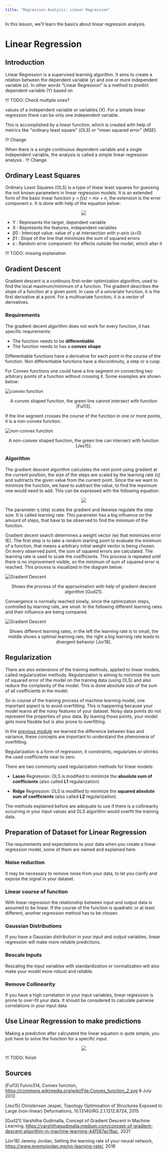 ```yaml
---
title: "Regression Analysis: Linear Regression"
---
```


In this lesson, we'll learn the basics about linear regression analysis.


# Linear Regression

## Introduction

Linear Regression is a supervised learning algorithm. It aims to create a relation between the dependent variable (*y*) and one or more independent variable (*x*). In other words “Linear Regression” is a method to predict dependent variable (Y) based on 

!!! TODO: Check multiple ones?

values of a independent variable or variables (X). For a simple linear regression there can be only one independent variable.

This is accomplished by a linear function, which is created with help of metrics like "ordinary least square" (*OLS*) or "mean squared error" (*MSE*).



!!! Change

When there is a single continuous dependent variable and a single independent variable, the analysis is called a simple linear regression analysis . 
!!! Change


## Ordinary Least Squares

Ordinary Least Squares (OLS) is a type of linear least squares for guessing the not known parameters in linear regression models. It is an extended form of the basic linear function *y = f(x) = mx + n*, the extension is the error component ε.
It is done with help of the equation below:

<p style="text-align: center;">
<img src="https://latex.codecogs.com/svg.image?Y_{i}=\ss_{0}+\ss_{1}X_{i}+\varepsilon_{i}">
</p>

- Y  : Represents the target, dependent variable
- X  : Represents the features, independent variables
- β0 : Intercept value: value of y at intersection with y-axis (x=0)
- β1 : Slope of the line that minimizes the sum of squared errors
- ε  : Random error component: for effects outside the model, which alter it


!!! TODO: missing explanation 

## Gradient Descent 

Gradient descent is a continuos first-order optimization algorithm, used to find the local maximum/minimum of a function. The gradient describes the slope of a function at a given point. In case of a univariate function, it is the first derivative at a point. For a multivariate function, it is a vector of derivatives.

### Requirements

The gradient decent algorithm does not work for every function, it has specific requirements:

- The function needs to be **differentiable**
- The function needs to has a **convex shape**

Differentiable functions have a derivative for each point in the course of the function. Non differentiable functions have a discontinuity, a step or a cusp.

For Convex functions one could have a line segment on connecting two arbitrary points of a function without crossing it. Some examples are shown below:

![convex function](214px-Convex_function_2.svg.png)
<p style="text-align: center;">
A convex shaped function, the green line cannot intersect with function [Ful13]. 
</p>

If the line segment crosses the course of the function in one or more points, it is a non-convex function.

![non-convex function](example-of-non-convex-continuous-function.png)
<p style="text-align: center;">
A non-convex shaped function, the green line can intersect with function [Jes15]. 
</p>

### Algorithm

The gradient descent algorithm calculates the next point using gradient at the current position, the size of the steps are scaled by the learning rate (η) and subtracts the given value from the current point. Since the we want to minimize the function, we have to subtract the value, to find the maximum one would need to add. This can be expressed with the following equation:

<p style="text-align: center;">
<img src="https://latex.codecogs.com/svg.image?p_{n+1} = p_{n} - \eta \triangledown f(p_{n})">
</p>

The parameter η (eta) scales the gradient and likewise regulate the step size. It is called learning rate. This parameter has a big influence on the amount of steps, that have to be observed to find the minimum of the function.

Gradient decent search determines a weight vector (w) that minimizes error (E). The first step is to take a random starting point to evaluate the minimum of a function, that means a arbitrary initial weight vector is being chosen. On every observed point, the sum of squared errors are calculated. The learning rate is used to scale the coefficients. This process is repeated until there is no improvement visible, so the minimum of sum of squared error is reached. This process is visualized in the diagram below:

![Gradient Descent](gradient_descent.jpeg)
<p style="text-align: center;">
Shows the process of the approximation with help of gradient descent algorithm [Gud21]. 
</p>

Convergence is normally reached slowly, since the optimization steps, controlled by learning rate, are small. In the following different learning rates and their influence are being compared.

![Gradient Descent](learning_rate.png)
<p style="text-align: center;">
Shows different learning rates, in the left the learning rate is to small, the middle shows a optimal learning rate, the right a big learning rate leads to divergent behavior [Jor18]. 
</p>

## Regularization

There are also extensions of the training methods, applied to linear models, called regularization methods. Regularization is aiming to minimize the sum of squared error of the model on the training data (using OLS) and also reduce the complexity of the model. This is done absolute size of the sum of all coefficients in the model.

So in course of the training process of machine learning model, one important aspect is to avoid overfitting. This is happening because your model learns all the noisy features of your dataset. Noisy data points do not represent the properties of your data. By leaning those points, your model gets more flexible but is also prone to overfitting.

In the [previous module](1.RegressionBasics.md) we learned the difference between bias and variance, these concepts are important to understand the phenomena of overfitting.

Regularization is a form of regression, it constraints, regularizes or shrinks the used coefficients near to zero. 

There are two commonly used regularization methods for linear models:

- **Lasso** Regression: OLS is modified to minimize the **absolute sum of coefficients** (also called **L1** regularization)

- **Ridge** Regression: OLS is modified to minimize the **squared absolute sum of coefficients** (also called **L2** regularization)

The methods explained before are adequate to use if there is a collinearity  occurring in your input values and OLS algorithm would overfit the training data.

## Preparation of Dataset for Linear Regression

The requirements and expectations to your data when you create a linear regression model, some of them are named and explained here.

### Noise reduction

It may be necessary to remove noise from your data, to let you clarify and expose the signal in your dataset. 

### Linear course of function

With linear regression the relationship between input and output data is assumed to be linear. If the course of the function is quadratic or at least different, another regression method has to be chosen. 

### Gaussian Distributions

If you have a Gaussian distribution in your input and output variables, linear regression will make more reliable predictions.

### Rescale Inputs

Rescaling the input variables with standardization or normalization will also make your model more robust and reliable.

### Remove Collinearity

If you have a high correlation in your input variables, linear regression is prone to over-fit your data. It should be considered to calculate pairwise correlations in your input data

## Use Linear Regression to make predictions

Making a prediction after calculated the linear equation is quite simple, you just have to solve the function for a specific input.

<p style="text-align: center;">
<img src="https://latex.codecogs.com/svg.image?y = B_{0} + B_{1} * x_{1}">
</p>

!!! TODO: finish

## Sources

[Ful13] Fulvio314, Convex function, https://commons.wikimedia.org/wiki/File:Convex_function_2.svg 8 July 2013

[Jes15] Christensen Jesper, Topology Optimisation of Structures Exposed to Large (non-linear) Deformations, 10.13140/RG.2.1.1212.8724, 2015

[Gud21] Varshitha Gudimalla, Concept of Gradient Descent in Machine Learning, https://varshithagudimalla.medium.com/concept-of-gradient-descent-algorithm-in-machine-learning-44f587ac16ac, 2021

[Jor18] Jeremy Jordan, Setting the learning rate of your neural network,
https://www.jeremyjordan.me/nn-learning-rate/, 2018